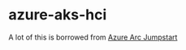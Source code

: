 # azure-aks-hci
A lot of this is borrowed from [Azure Arc Jumpstart](https://azurearcjumpstart.io/azure_arc_jumpstart/azure_arc_k8s/aks_stack_hci/aks_hci_powershell/)